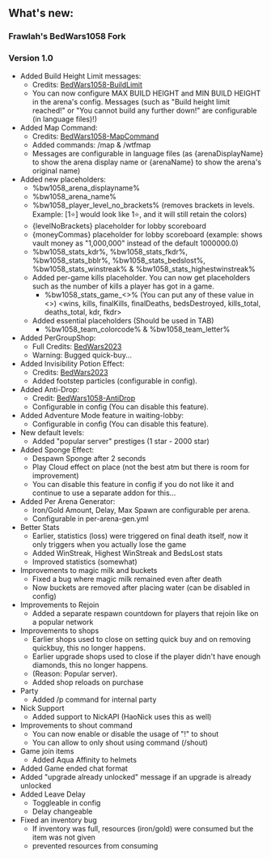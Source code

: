 ## What's new:
### Frawlah's BedWars1058 Fork
### Version 1.0
- Added Build Height Limit messages:
    - Credits: [BedWars1058-BuildLimit](https://github.com/Frawlah80/BedWars1058-BuildLimit)
    - You can now configure MAX BUILD HEIGHT and MIN BUILD HEIGHT in the arena's config. Messages (such as "Build height limit reached!" or "You cannot build any further down!" are configurable (in language files)!)
- Added Map Command:
    - Credits: [BedWars1058-MapCommand](https://github.com/Frawlah80/BedWars1058-MapCommand)
    - Added commands: /map & /wtfmap
    - Messages are configurable in language files (as {arenaDisplayName} to show the arena display name or {arenaName} to show the arena's original name)
- Added new placeholders:
    - %bw1058_arena_displayname%
    - %bw1058_arena_name%
    - %bw1058_player_level_no_brackets% (removes brackets in levels. Example: [1⭐] would look like 1⭐, and it will still retain the colors)
    - {levelNoBrackets} placeholder for lobby scoreboard
    - {moneyCommas} placeholder for lobby scoreboard (example: shows vault money as "1,000,000" instead of the default 1000000.0)
    - %bw1058_stats_kdr%, %bw1058_stats_fkdr%, %bw1058_stats_bblr%, %bw1058_stats_bedslost%, %bw1058_stats_winstreak% & %bw1058_stats_highestwinstreak%
    - Added per-game kills placeholder. You can now get placeholders such as the number of kills a player has got in a game.
        - %bw1058_stats_game_<>% (You can put any of these value in <>)
          <wins, kills, finalKills, finalDeaths, bedsDestroyed, kills_total, deaths_total, kdr, fkdr>
    - Added essential placeholders (Should be used in TAB)
        - %bw1058_team_colorcode% & %bw1058_team_letter%
- Added PerGroupShop:
    - Full Credits: [BedWars2023](https://github.com/tomkeuper/BedWars2023)
    - Warning: Bugged quick-buy...
- Added Invisibility Potion Effect:
    - Credits: [BedWars2023](https://github.com/tomkeuper/BedWars2023)
    - Added footstep particles (configurable in config).
- Added Anti-Drop:
    - Credit: [BedWars1058-AntiDrop](https://polymart.org/resource/bedwars1058-antidrop-addon.1661?__cf_chl_tk=54SoQcQ1KkWUBrb6kAO301OFl5.q3rosFaEUJz.nHkk-1712989639-0.0.1.1-1578)
    - Configurable in config (You can disable this feature).
- Added Adventure Mode feature in waiting-lobby:
    - Configurable in config (You can disable this feature).
- New default levels:
    - Added "popular server" prestiges (1 star - 2000 star)
- Added Sponge Effect:
    - Despawn Sponge after 2 seconds
    - Play Cloud effect on place (not the best atm but there is room for improvement)
    - You can disable this feature in config if you do not like it and continue to use a separate addon for this...
- Added Per Arena Generator:
    - Iron/Gold Amount, Delay, Max Spawn are configurable per arena.
    - Configurable in per-arena-gen.yml
- Better Stats
    - Earlier, statistics (loss) were triggered on final death itself, now it only triggers when you actually lose the game
    - Added WinStreak, Highest WinStreak and BedsLost stats
    - Improved statistics (somewhat)
- Improvements to magic milk and buckets
    - Fixed a bug where magic milk remained even after death
    - Now buckets are removed after placing water (can be disabled in config)
- Improvements to Rejoin
    - Added a separate respawn countdown for players that rejoin like on a popular network
- Improvements to shops
    - Earlier shops used to close on setting quick buy and on removing quickbuy, this no longer happens.
    - Earlier upgrade shops used to close if the player didn't have enough diamonds, this no longer happens.
    - (Reason: Popular server).
    - Added shop reloads on purchase
- Party
    - Added /p command for internal party
- Nick Support
    - Added support to NickAPI (HaoNick uses this as well)
- Improvements to shout command
    - You can now enable or disable the usage of "!" to shout
    - You can allow to only shout using command (/shout)
- Game join items
    - Added Aqua Affinity to helmets
- Added Game ended chat format
- Added "upgrade already unlocked" message if an upgrade is already unlocked
- Added Leave Delay
    - Toggleable in config
    - Delay changeable
- Fixed an inventory bug
    - If inventory was full, resources (iron/gold) were consumed but the item was not given
    - prevented resources from consuming

